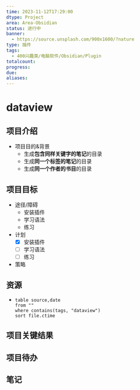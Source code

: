 ```yaml
---
time: 2023-11-12T17:29:00
dtype: Project
area: Area-Obsidian
status: 进行中
banner:
  - https://source.unsplash.com/900x1600/?nature
type: 插件
tags:
  - 400兴趣类/电脑软件/Obsidian/Plugin
totalcount: 
progress: 
due: 
aliases:
---
```


# dataview

## 项目介绍
- 项目目的&背景
    - 生成**包含同样关键字的笔记**的目录
    - 生成**同一个标签的笔记**的目录
    - 生成**同一个作者的书目**的目录

## 项目目标
- 途径/障碍
    - 安装插件
    - 学习语法
    - 练习
- 计划
    - [x] 安装插件
    - [ ] 学习语法
    - [ ] 练习
- 策略

## 资源

-
  ```dataview
  table source,date
  from ""   
  where contains(tags, "dataview")
  sort file.ctime
  ```


## 项目关键结果

## 项目待办

## 笔记